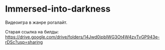 # Immersed-into-darkness
Видеоигра в жанре рогалайт.

Старая ссылка на билды: https://drive.google.com/drive/folders/14Jwd0ipblWG3Ot4W4zvTvGP943e-rDSc?usp=sharing
